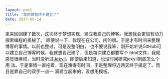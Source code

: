 ```yaml
---
layout: post
title: "我的博客终于建立了"
date: 2017-06-14
---
```

来来回回建了数次，这次终于梦想实现，建立我自己的博客。我想我会更加有动力探索编程的奥秘了。
顺便说一下，我现在在公司，闲的很。于是才有时间来整理博客的事情。以前也整过，可是没整明白，
也不要说我笨，刚开始听说GitHub可以建立自己博客时候，我就想自己建了，但是每次建立都要写个
html文件，我就感觉很麻烦，当时没听过[Jekyll](http://jekyllrb.com)，即便后来知道，也没时间研究jekyll到底怎么个用
法。于是事情一直拖着，现在难得有时间，于是整理将近两天终于搞定了。而且是靠自己的双手一点一
滴建立起来的，没想用模板。
